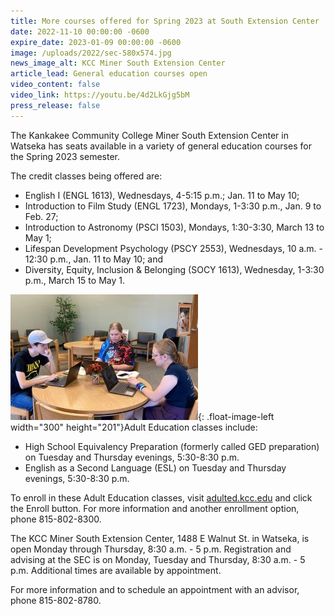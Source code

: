 ```yaml
---
title: More courses offered for Spring 2023 at South Extension Center
date: 2022-11-10 00:00:00 -0600
expire_date: 2023-01-09 00:00:00 -0600
image: /uploads/2022/sec-580x574.jpg
news_image_alt: KCC Miner South Extension Center
article_lead: General education courses open
video_content: false
video_link: https://youtu.be/4d2LkGjg5bM
press_release: false
---
```

The Kankakee Community College Miner South Extension Center in Watseka has seats available in a variety of general education courses for the Spring 2023 semester.

The credit classes being offered are:

* English I (ENGL 1613), Wednesdays, 4-5:15 p.m.; Jan. 11 to May 10;
* Introduction to Film Study (ENGL 1723), Mondays, 1-3:30 p.m., Jan. 9 to Feb. 27;
* Introduction to Astronomy (PSCI 1503), Mondays, 1:30-3:30, March 13 to May 1;
* Lifespan Development Psychology (PSCY 2553), Wednesdays, 10 a.m. - 12:30 p.m., Jan. 11 to May 10; and
* Diversity, Equity, Inclusion & Belonging (SOCY 1613), Wednesday, 1-3:30 p.m., March 15 to May 1.

![](/uploads/2022/sec-300x231.jpg){: .float-image-left width="300" height="201"}Adult Education classes include:

* High School Equivalency Preparation (formerly called GED preparation) on Tuesday and Thursday evenings, 5:30-8:30 p.m.
* English as a Second Language (ESL) on Tuesday and Thursday evenings, 5:30-8:30 p.m.

To enroll in these Adult Education classes, visit [adulted.kcc.edu](mailto:adulted.kcc.edu) and click the Enroll button. For more information and another enrollment option, phone 815-802-8300.

The KCC Miner South Extension Center, 1488 E Walnut St. in Watseka, is open Monday through Thursday, 8:30 a.m. - 5 p.m. Registration and advising at the SEC is on Monday, Tuesday and Thursday, 8:30 a.m. - 5 p.m. Additional times are available by appointment.

For more information and to schedule an appointment with an advisor, phone 815-802-8780.